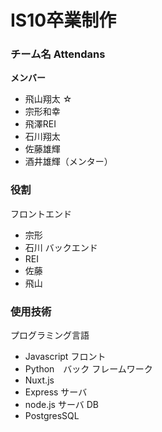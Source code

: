 # IS10卒業制作

### チーム名 Attendans
**メンバー**
- 飛山翔太 ☆
- 宗形和幸
- 飛澤REI
- 石川翔太
- 佐藤雄輝
- 酒井雄輝（メンター）
### 役割
フロントエンド
- 宗形
- 石川
バックエンド
- REI
- 佐藤
- 飛山
### 使用技術
プログラミング言語
- Javascript フロント
- Python　バック
フレームワーク
- Nuxt.js
- Express
サーバ
- node.js サーバ
DB
- PostgresSQL








